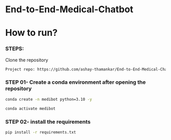 # End-to-End-Medical-Chatbot

# How to run?
### STEPS:

Clone the repository

```bash
Project repo: https://github.com/ashay-thamankar/End-to-End-Medical-Chatbot.git
```
### STEP 01- Create a conda environment after opening the repository

```bash
conda create -n medibot python=3.10 -y
```

```bash
conda activate medibot
```

### STEP 02- install the requirements
```bash
pip install -r requirements.txt
```